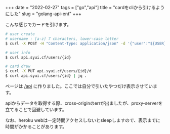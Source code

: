 +++
date = "2022-02-27"
tags = ["go","api"]
title = "cardをcliから引けるようにした"
slug = "golang-api-ent"
+++

こんな感じでカードを引けます。

```sh
# user create
# username : [a-z] 7 characters, lower-case letter
$ curl -X POST -H "Content-Type: application/json" -d '{"user":"${USER}"}' api.syui.cf/users

# user info
$ curl api.syui.cf/users/{id}

# card draw
$ curl -X PUT api.syui.cf/users/{id}/d
$ curl api.syui.cf/users/{id} | jq .
```

ページは [/api](/api) に作りました。ここでは自分で引いたやつだけ表示させています。

apiからデータを取得する際、cross-originのerrが出ましたが、proxy-serverを立てることで回避しています。

なお、heroku webは一定時間アクセスしないとsleepしますので、表示までに時間がかかることがあります。

